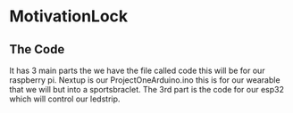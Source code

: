 # MotivationLock

## The Code
It has 3 main parts the we have the file called code this will be for our raspberry pi.
Nextup is our ProjectOneArduino.ino this is for our wearable that we will but into a sportsbraclet.
The 3rd part is the code for our esp32 which will control our ledstrip.
